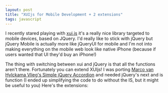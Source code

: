 ```yaml
---
layout: post
title: "XUIjs for Mobile Development + 2 extensions"
tags: javascript
---
```


I recently stared playing with [xui.js](http://xuijs.com/) it's a really nice library targeted to mobile devices,
based on JQuery. I'd really like to stick with jQuery but jQuery Mobile is actually more like jQueryUI
for mobile and I'm not into making everything on the mobile web look like native iPhone <!--more--> (because if users wanted
that UI they'd buy an iPhone!)

The thing with switching between xui and jQuery is that all the functions
aren't there. Fortunately you can extend XUIjs! I was porting [Marco van
Hylckama Vlieg's Simple jQuery Accordion](http://www.i-marco.nl/weblog/jquery-accordion-menu/) and needed jQuery's next and is function (I ended up
simplifying the code to do without the IS, but it might be useful to you)
Here's the extensions:

<script src="https://gist.github.com/901715.js">
</script>

